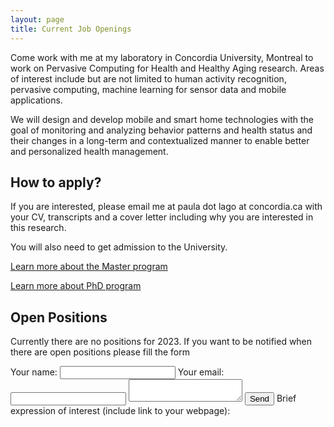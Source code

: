 ```yaml
---
layout: page
title: Current Job Openings
---
```

<p>Come work with me at my laboratory in Concordia University, Montreal to work on Pervasive Computing for Health and Healthy Aging research. Areas of interest include but are not limited to human activity recognition, pervasive computing, machine learning for sensor data and mobile applications. </p>

<p>We will design and develop mobile and smart home technologies with the goal of monitoring and analyzing behavior patterns and health status and their changes in a long-term and contextualized manner to enable better and personalized health management.  </p>

<h2>How to apply?</h2>

<p>If you are interested, please email me at paula dot lago at concordia.ca with your CV, transcripts and a cover letter including why you are interested in this research.<p>

<p>You will also need to get admission to the University.</p>
 <p><a href="https://www.concordia.ca/academics/graduate/electrical-engineering-masc.html">Learn more about the Master program</a></p>
<p> <a href="https://www.concordia.ca/academics/graduate/electrical-engineering-phd.html"> Learn more about PhD program </a></p>

<h2>Open Positions</h2>

<p> Currently there are no positions for 2023. If you want to be notified when there are open positions please fill the form  </p>
<form
  action="https://formspree.io/f/xrgdprgy"
  method="POST">
  <label>
    Your name:
    <input type="text" name="studentname">
  </label>
  <label>
    Your email:
    <input type="email" name="email">
  </label>
  <label>
    <textarea name="message"></textarea>
  </label>
  <!-- your other form fields go here -->
  <button type="submit">Send</button>
  Brief expression of interest (include link to your webpage):
</form>

